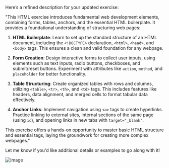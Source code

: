 Here’s a refined description for your updated exercise:  

"This HTML exercise introduces fundamental web development elements, combining forms, tables, anchors, and the essential HTML boilerplate. It provides a foundational understanding of structuring web pages:  

1. **HTML Boilerplate**: Learn to set up the standard structure of an HTML document, including the `<!DOCTYPE>` declaration, `<html>`, `<head>`, and `<body>` tags. This ensures a clean and valid foundation for any webpage.  

2. **Form Creation**: Design interactive forms to collect user inputs, using elements such as text inputs, radio buttons, checkboxes, and submit/reset buttons. Experiment with attributes like `action`, `method`, and `placeholder` for better functionality.  

3. **Table Structuring**: Create organized tables with rows and columns, utilizing `<table>`, `<tr>`, `<th>`, and `<td>` tags. This includes features like headers, data alignment, and merged cells to format tabular data effectively.  

4. **Anchor Links**: Implement navigation using `<a>` tags to create hyperlinks. Practice linking to external sites, internal sections of the same page (using `id`), and opening links in new tabs with `target="_blank"`.  

This exercise offers a hands-on opportunity to master basic HTML structure and essential tags, laying the groundwork for creating more complex webpages."  

Let me know if you'd like additional details or examples to go along with it!

![image](https://github.com/user-attachments/assets/7324deb9-3f38-4b5f-9319-95758b002e96)


